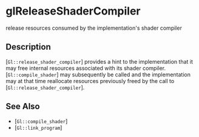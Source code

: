 # glReleaseShaderCompiler
release resources consumed by the implementation's shader compiler

## Description
[`Gl::release_shader_compiler`] provides a hint to the implementation
  that it may free internal resources associated with its shader
  compiler. [`Gl::compile_shader`] may subsequently be called and the
  implementation may at that time reallocate resources previously freed
  by the call to [`Gl::release_shader_compiler`].

## See Also
- [`Gl::compile_shader`]
- [`Gl::link_program`]
